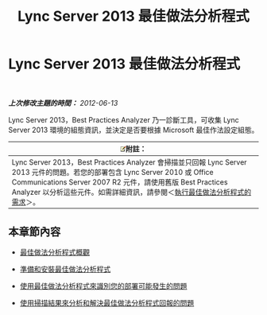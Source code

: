 ﻿---
title: Lync Server 2013 最佳做法分析程式
TOCTitle: Lync Server 2013 最佳做法分析程式
ms:assetid: 3124be9d-ad21-4a70-9c21-d2fc1adb3386
ms:mtpsurl: https://technet.microsoft.com/zh-tw/library/Gg558584(v=OCS.15)
ms:contentKeyID: 49290502
ms.date: 08/10/2015
mtps_version: v=OCS.15
ms.translationtype: HT
---

# Lync Server 2013 最佳做法分析程式

 

_**上次修改主題的時間：** 2012-06-13_

Lync Server 2013，Best Practices Analyzer 乃一診斷工具，可收集 Lync Server 2013 環境的組態資訊，並決定是否要根據 Microsoft 最佳作法設定組態。

<table>
<thead>
<tr class="header">
<th><img src="images/Gg398811.note(OCS.15).gif" title="note" alt="note" />附註：</th>
</tr>
</thead>
<tbody>
<tr class="odd">
<td>Lync Server 2013，Best Practices Analyzer 會掃描並只回報 Lync Server 2013 元件的問題。若您的部署包含 Lync Server 2010 或 Office Communications Server 2007 R2 元件，請使用舊版 Best Practices Analyzer 以分析這些元件。如需詳細資訊，請參閱＜<a href="lync-server-2013-requirements-for-running-best-practices-analyzer.md">執行最佳做法分析程式的需求</a>＞。</td>
</tr>
</tbody>
</table>


## 本章節內容

  - [最佳做法分析程式概觀](lync-server-2013-overview-of-best-practices-analyzer.md)

  - [準備和安裝最佳做法分析程式](lync-server-2013-preparing-for-and-installing-best-practices-analyzer.md)

  - [使用最佳做法分析程式來識別您的部署可能發生的問題](lync-server-2013-using-best-practices-analyzer-to-identify-potential-issues-in-your-deployment.md)

  - [使用掃描結果來分析和解決最佳做法分析程式回報的問題](lync-server-2013-using-scan-results-to-analyze-and-resolve-issues-reported-by-best-practices-analyzer.md)

